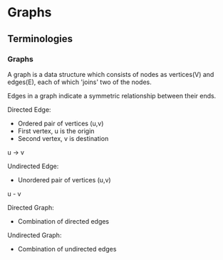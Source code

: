 # Graphs

## Terminologies

### Graphs

A graph is a data structure which consists of nodes as vertices(V) and edges(E), each of which 'joins' two of the nodes. 

Edges in a graph indicate a symmetric relationship between their ends. 



Directed Edge:
- Ordered pair of vertices (u,v)
- First vertex, u is the origin
- Second vertex, v is destination


u -> v



Undirected Edge:

- Unordered pair of vertices (u,v)

u - v


Directed Graph:
- Combination of directed edges

Undirected Graph:
- Combination of undirected edges

